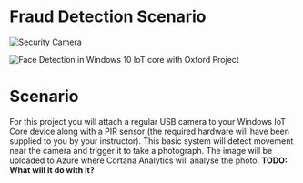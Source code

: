 # Fraud Detection Scenario

![Security Camera](https://hackster.imgix.net/uploads/cover_image/file/66861/SecurityCamera2.JPG?auto=compress%2Cformat&w=400)

![Face Detection in Windows 10 IoT core with Oxford Project](https://hackster.imgix.net/uploads/cover_image/file/91527/project%20picture.png?auto=compress%2Cformat&w=400)



Scenario
========

For this project you will attach a regular USB camera to your Windows IoT Core device along with a PIR sensor (the required hardware will have been supplied to you by your instructor).
This basic system will detect movement near the camera and trigger it to take a photograph. The image will be uploaded to Azure where Cortana Analytics will analyse the photo.
 __TODO: What will it do with it?__


